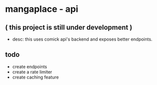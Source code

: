 # mangaplace - api

## ( this project is still under development )

- desc: this uses comick api's backend and exposes better endpoints.

## todo

- create endpoints
- create a rate limiter
- create caching feature
